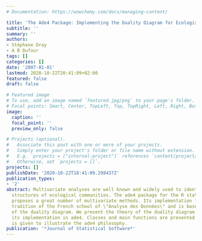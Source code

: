 ```yaml
---
# Documentation: https://wowchemy.com/docs/managing-content/

title: 'The Ade4 Package: Implementing the Duality Diagram for Ecologists'
subtitle: ''
summary: ''
authors:
- Stéphane Dray
- A B Dufour
tags: []
categories: []
date: '2007-01-01'
lastmod: 2020-10-22T20:41:09+02:00
featured: false
draft: false

# Featured image
# To use, add an image named `featured.jpg/png` to your page's folder.
# Focal points: Smart, Center, TopLeft, Top, TopRight, Left, Right, BottomLeft, Bottom, BottomRight.
image:
  caption: ''
  focal_point: ''
  preview_only: false

# Projects (optional).
#   Associate this post with one or more of your projects.
#   Simply enter your project's folder or file name without extension.
#   E.g. `projects = ["internal-project"]` references `content/project/deep-learning/index.md`.
#   Otherwise, set `projects = []`.
projects: []
publishDate: '2020-10-22T18:41:09.298437Z'
publication_types:
- '2'
abstract: Multivariate analyses are well known and widely used to identify and understand
  structures of ecological communities. The ade4 package for the R statistical environment
  proposes a great number of multivariate methods. Its implementation follows the
  tradition of the French school of \"Analyse des Données\" and is based on the use
  of the duality diagram. We present the theory of the duality diagram and discuss
  its implementation in ade4. Classes and main functions are presented. An example
  is given to illustrate the ade4 philosophy.
publication: '*Journal of Statistical Software*'
---
```

